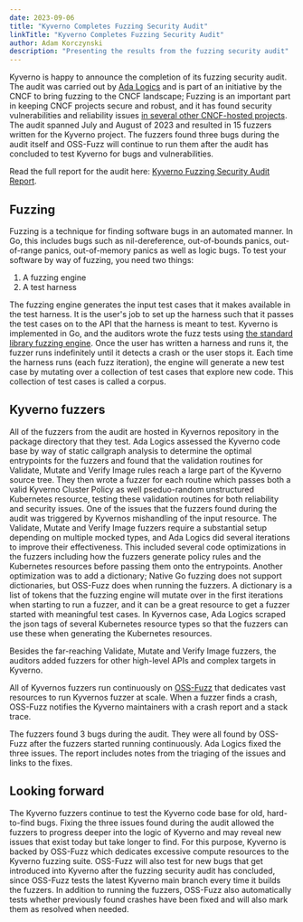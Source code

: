 ```yaml
---
date: 2023-09-06
title: "Kyverno Completes Fuzzing Security Audit"
linkTitle: "Kyverno Completes Fuzzing Security Audit"
author: Adam Korczynski
description: "Presenting the results from the fuzzing security audit"
---
```


Kyverno is happy to announce the completion of its fuzzing security audit. The audit was carried out by [Ada Logics](https://adalogics.com/) and is part of an initiative by the CNCF to bring fuzzing to the CNCF landscape; Fuzzing is an important part in keeping CNCF projects secure and robust, and it has found security vulnerabilities and reliability issues [in several other CNCF-hosted projects](https://www.cncf.io/blog/2023/04/18/cncf-fuzzing-open-source-projects-for-security-and-reliability/). The audit spanned July and August of 2023 and resulted in 15 fuzzers written for the Kyverno project. The fuzzers found three bugs during the audit itself and OSS-Fuzz will continue to run them after the audit has concluded to test Kyverno for bugs and vulnerabilities.

Read the full report for the audit here: [Kyverno Fuzzing Security Audit Report](kyverno-2023-fuzzing-security-audit.pdf).

## Fuzzing

Fuzzing is a technique for finding software bugs in an automated manner. In Go, this includes bugs such as nil-dereference, out-of-bounds panics, out-of-range panics, out-of-memory panics as well as logic bugs. To test your software by way of fuzzing, you need two things:

1. A fuzzing engine
2. A test harness

The fuzzing engine generates the input test cases that it makes available in the test harness. It is the user's job to set up the harness such that it passes the test cases on to the API that the harness is meant to test. Kyverno is implemented in Go, and the auditors wrote the fuzz tests using [the standard library fuzzing engine](https://go.dev/security/fuzz/). Once the user has written a harness and runs it, the fuzzer runs indefinitely until it detects a crash or the user stops it. Each time the harness runs (each fuzz iteration), the engine will generate a new test case by mutating over a collection of test cases that explore new code. This collection of test cases is called a corpus.

## Kyverno fuzzers

All of the fuzzers from the audit are hosted in Kyvernos repository in the package directory that they test. Ada Logics assessed the Kyverno code base by way of static callgraph analysis to determine the optimal entrypoints for the fuzzers and found that the validation routines for Validate, Mutate and Verify Image rules reach a large part of the Kyverno source tree. They then wrote a fuzzer for each routine which passes both a valid Kyverno Cluster Policy as well pseduo-random unstructured Kubernetes resource, testing these validation routines for both reliability and security issues. One of the issues that the fuzzers found during the audit was triggered by Kyvernos mishandling of the input resource. The Validate, Mutate and Verify Image fuzzers require a substantial setup depending on multiple mocked types, and Ada Logics did several iterations to improve their effectiveness. This included several code optimizations in the fuzzers including how the fuzzers generate policy rules and the Kubernetes resources before passing them onto the entrypoints. Another optimization was to add a dictionary; Native Go fuzzing does not support dictionaries, but OSS-Fuzz does when running the fuzzers. A dictionary is a list of tokens that the fuzzing engine will mutate over in the first iterations when starting to run a fuzzer, and it can be a great resource to get a fuzzer started with meaningful test cases. In Kyvernos case, Ada Logics scraped the json tags of several Kubernetes resource types so that the fuzzers can use these when generating the Kubernetes resources.

Besides the far-reaching Validate, Mutate and Verify Image fuzzers, the auditors added fuzzers for other high-level APIs and complex targets in Kyverno. 

All of Kyvernos fuzzers run continuously on [OSS-Fuzz](https://github.com/google/oss-fuzz) that dedicates vast resources to run Kyvernos fuzzer at scale. When a fuzzer finds a crash, OSS-Fuzz notifies the Kyverno maintainers with a crash report and a stack trace.

The fuzzers found 3 bugs during the audit. They were all found by OSS-Fuzz after the fuzzers started running continuously. Ada Logics fixed the three issues. The report includes notes from the triaging of the issues and links to the fixes. 


## Looking forward

The Kyverno fuzzers continue to test the Kyverno code base for old, hard-to-find bugs. Fixing the three issues found during the audit allowed the fuzzers to progress deeper into the logic of Kyverno and may reveal new issues that exist today but take longer to find. For this purpose, Kyverno is backed by OSS-Fuzz which dedicates excessive compute resources to the Kyverno fuzzing suite. OSS-Fuzz will also test for new bugs that get introduced into Kyverno after the fuzzing security audit has concluded, since OSS-Fuzz tests the latest Kyverno main branch every time it builds the fuzzers. In addition to running the fuzzers, OSS-Fuzz also automatically tests whether previously found crashes have been fixed and will also mark them as resolved when needed. 
